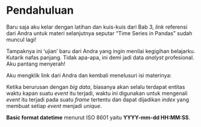 # Pendahuluan

Baru saja aku kelar dengan latihan dan kuis-kuis dari Bab 3, _link_ referensi dari Andra untuk materi selanjutnya seputar “Time Series in Pandas” sudah muncul lagi! 

Tampaknya ini ‘ujian’ baru dari Andra yang ingin menilai kegigihan belajarku. Kutarik nafas panjang. Tidak apa-apa, ini demi jadi data _analyst_ profesional. Aku pantang menyerah!

Aku mengklik link dari Andra dan kembali menelusuri isi materinya:

Ketika berurusan dengan _big data_, biasanya akan selalu terdapat entitas waktu kapan suatu _event_ itu terjadi, waktu ini digunakan untuk mengenali _event_ itu terjadi pada suatu _frame_ tertentu dan dapat dijadikan _index_ yang membuat setiap _event_ menjadi _unique_.

**Basic format datetime** menurut ISO 8601 yaitu **YYYY-mm-dd HH:MM:SS**.
